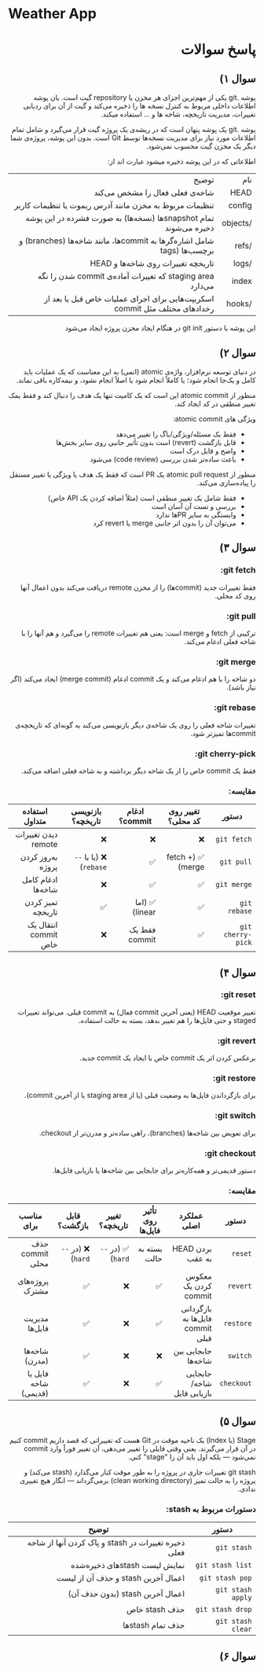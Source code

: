 # Weather App






<div dir="rtl">

<h1>پاسخ سوالات</h1>
<h2>سوال ۱)</h2>

<p>پوشه .git یکی از مهم‌ترین اجزای هر مخزن یا repository گیت است. یان پوشه اطلاعات داخلی مربوط به کنترل نسخه ها را ذخیره می‌کند و گیت از آن برای ردیابی تغییرات، مدیریت تاریخچه، شاخه ها و ... استفاده میکند.</p>
<p>پوشه .git یک پوشه پنهان است که در ریشه‌ی یک پروژه گیت قرار می‌گیرد و شامل تمام اطلاعات مورد نیاز برای مدیریت نسخه‌ها توسط Git است. بدون این پوشه، پروژه‌ی شما دیگر یک مخزن گیت محسوب نمی‌شود.</p>

<p>اطلاعاتی که در این پوشه ذخیره میشود عبارت اند از:</p>
<table>
    <tr>
        <td>نام</td>
        <td>توضیح</td>
    </tr>
    <tr>
        <td>HEAD</td>
        <td>شاخه‌ی فعلی فعال را مشخص می‌کند</td>
    </tr>
    <tr>
        <td>config</td>
        <td>تنظیمات مربوط به مخزن مانند آدرس ریموت یا تنظیمات کاربر</td>
    </tr>
    <tr>
        <td>/objects</td>
        <td>تمام snapshotها (نسخه‌ها) به صورت فشرده در این پوشه ذخیره می‌شوند</td>
    </tr>
    <tr>
        <td>/refs</td>
        <td>شامل اشاره‌گرها به commitها، مانند شاخه‌ها (branches) و برچسب‌ها (tags</td>
    </tr>
    <tr>
        <td>/logs</td>
        <td>تاریخچه تغییرات روی شاخه‌ها و HEAD</td>
    </tr>
    <tr>
        <td>index</td>
        <td>staging area که تغییرات آماده‌ی commit شدن را نگه می‌دارد</td>
    </tr>
    <tr>
        <td>/hooks</td>
        <td>اسکریپت‌هایی برای اجرای عملیات خاص قبل یا بعد از رخدادهای مختلف مثل commit</td>
    </tr>
</table>

<p>این پوشه با دستور git init در هنگام ایجاد مخزن پروژه ایجاد می‌شود</p>


<h2>سوال ۲)</h2>
<p>در دنیای توسعه نرم‌افزار، واژه‌ی atomic (اتمی) به این معناست که یک عملیات باید کامل و یک‌جا انجام شود؛ یا کاملاً انجام شود یا اصلاً انجام نشود، و نیمه‌کاره باقی نماند.</p>

<p>منظور از atomic commit این است که یک کامیت تنها یک هدف را دنبال کند و فقط یمک تغییر منطقی در کد ایجاد کند.</p>
<p>ویژگی های atomic commit:</p>
<ul>
    <li>فقط یک مسئله/ویژگی/باگ را تغییر می‌دهد</li>
    <li>قابل بازگشت (revert) است بدون تأثیر جانبی روی سایر بخش‌ها</li>
    <li>واضح و قابل درک است</li>
    <li>باعث ساده‌تر شدن بررسی (code review) می‌شود</li>
</ul>

<p>منطور از atomic pull request یک PR است که فقط یک هدف یا ویژگی یا تغییر مستقل را پیاده‌سازی می‌کند.</p>

<ul>
    <li>فقط شامل یک تغییر منطقی است (مثلاً اضافه کردن یک API خاص)</li>
    <li>بررسی و تست آن آسان است</li>
    <li>وابستگی به سایر PRها ندارد</li>
    <li>می‌توان آن را بدون اثر جانبی merge یا revert کرد</li>
</ul>

<h2>سوال ۳)</h2>

<h3>git fetch:</h3>
<p>فقط تغییرات جدید (commitها) را از مخزن remote دریافت می‌کند بدون اعمال آنها روی کد محلی.</p>

<h3>git pull:</h3>
<p>ترکیبی از fetch و merge است: یعنی هم تغییرات remote را می‌گیرد و هم آنها را با شاخه فعلی ادغام می‌کند.</p>

<h3>git merge:</h3>
<p>دو شاخه را با هم ادغام می‌کند و یک commit ادغام (merge commit) ایجاد می‌کند (اگر نیاز باشد).</p>

<h3>git rebase:</h3>
<p>تغییرات شاخه فعلی را روی یک شاخه‌ی دیگر بازنویسی می‌کند به گونه‌ای که تاریخچه‌ی commitها تمیزتر شود.</p>

<h3>git cherry-pick:</h3>
<p>فقط یک commit خاص را از یک شاخه دیگر برداشته و به شاخه فعلی اضافه می‌کند.</p>

<h3>مقایسه:</h3>

| دستور             | تغییر روی کد محلی؟ | ادغام commit؟  | بازنویسی تاریخچه؟    | استفاده متداول       |
| ----------------- | ------------------ | -------------- | -------------------- | -------------------- |
| `git fetch`       | ❌                  | ❌              | ❌                    | دیدن تغییرات remote  |
| `git pull`        | ✅ (fetch + merge)  | ✅              | ❌ (یا با `--rebase`) | به‌روز کردن پروژه    |
| `git merge`       | ✅                  | ✅              | ❌                    | ادغام کامل شاخه‌ها   |
| `git rebase`      | ✅                  | ✅ (اما linear) | ✅                    | تمیز کردن تاریخچه    |
| `git cherry-pick` | ✅                  | فقط یک commit  | ❌                    | انتقال یک commit خاص |


<h2>سوال ۴)</h2>

<h3>git reset:</h3>
<p>تغییر موقعیت HEAD (یعنی آخرین commit فعال) به commit قبلی. می‌تواند تغییرات staged و حتی فایل‌ها را هم تغییر بدهد، بسته به حالت استفاده.</p>

<h3>git revert:</h3>
<p>برعکس کردن اثر یک commit خاص با ایجاد یک commit جدید.</p>

<h3>git restore:</h3>
<p>برای بازگرداندن فایل‌ها به وضعیت قبلی (یا از staging area یا از آخرین commit).</p>

<h3>git switch:</h3>
<p>برای تعویض بین شاخه‌ها (branches)، راهی ساده‌تر و مدرن‌تر از checkout.</p>

<h3>git checkout:</h3>
<p>دستور قدیمی‌تر و همه‌کاره‌تر برای جابجایی بین شاخه‌ها یا بازیابی فایل‌ها.</p>

<h3>مقایسه:</h3>

| دستور      | عملکرد اصلی                      | تأثیر روی فایل‌ها | تغییر تاریخچه؟  | قابل بازگشت؟    | مناسب برای           |
| ---------- | -------------------------------- | ----------------- | --------------- | --------------- | -------------------- |
| `reset`    | بردن HEAD به عقب                 | بسته به حالت      | ✅ (در `--hard`) | ❌ (در `--hard`) | حذف commit محلی      |
| `revert`   | معکوس کردن یک commit             | ✅                 | ❌               | ✅               | پروژه‌های مشترک      |
| `restore`  | بازگردانی فایل‌ها به commit قبلی | ✅                 | ❌               | ✅               | مدیریت فایل‌ها       |
| `switch`   | جابجایی بین شاخه‌ها              | ❌                 | ❌               | ✅               | شاخه‌ها (مدرن)       |
| `checkout` | جابجایی شاخه/بازیابی فایل        | ✅                 | ❌               | ✅               | فایل یا شاخه (قدیمی) |

<h2>سوال ۵)</h2>
<p>Stage (یا Index) یک ناحیه موقت در Git هست که تغییراتی که قصد داریم commit کنیم در آن قرار می‌گیرند. یعنی وقتی فایلی را تغییر می‌دهی، آن تغییر فوراً وارد commit نمی‌شود — بلکه اول باید آن را "stage" کنی.</p>
<p>git stash تغییرات جاری در پروژه را به طور موقت کنار می‌گذارد (stash می‌کند) و پروژه را به حالت تمیز (clean working directory) برمی‌گرداند — انگار هیچ تغییری ندادی.</p>

<h3>دستورات مربوط به stash:</h3>

| دستور             | توضیح                                               |
| ----------------- | --------------------------------------------------- |
| `git stash`       | ذخیره تغییرات در stash و پاک کردن آنها از شاخه فعلی |
| `git stash list`  | نمایش لیست stashهای ذخیره‌شده                       |
| `git stash pop`   | اعمال آخرین stash و حذف آن از لیست                  |
| `git stash apply` | اعمال آخرین stash (بدون حذف آن)                     |
| `git stash drop`  | حذف stash خاص                                       |
| `git stash clear` | حذف تمام stashها                                    |


<h2>سوال ۶)</h2>


</div>

